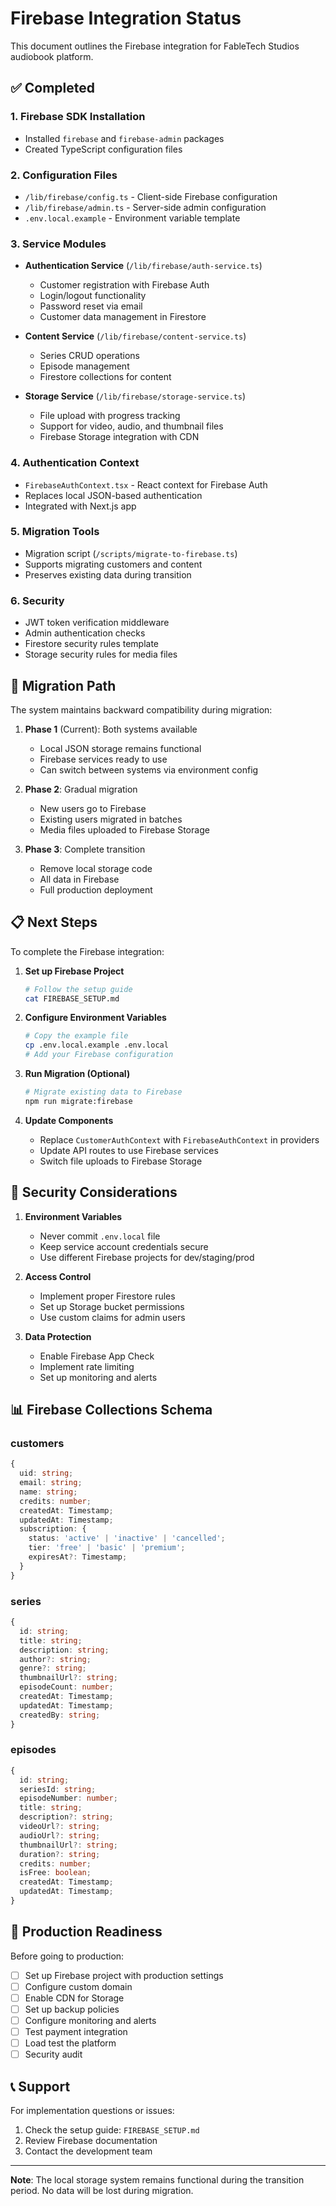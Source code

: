 # Firebase Integration Status

This document outlines the Firebase integration for FableTech Studios audiobook platform.

## ✅ Completed

### 1. **Firebase SDK Installation**
- Installed `firebase` and `firebase-admin` packages
- Created TypeScript configuration files

### 2. **Configuration Files**
- `/lib/firebase/config.ts` - Client-side Firebase configuration
- `/lib/firebase/admin.ts` - Server-side admin configuration
- `.env.local.example` - Environment variable template

### 3. **Service Modules**
- **Authentication Service** (`/lib/firebase/auth-service.ts`)
  - Customer registration with Firebase Auth
  - Login/logout functionality
  - Password reset via email
  - Customer data management in Firestore

- **Content Service** (`/lib/firebase/content-service.ts`)
  - Series CRUD operations
  - Episode management
  - Firestore collections for content

- **Storage Service** (`/lib/firebase/storage-service.ts`)
  - File upload with progress tracking
  - Support for video, audio, and thumbnail files
  - Firebase Storage integration with CDN

### 4. **Authentication Context**
- `FirebaseAuthContext.tsx` - React context for Firebase Auth
- Replaces local JSON-based authentication
- Integrated with Next.js app

### 5. **Migration Tools**
- Migration script (`/scripts/migrate-to-firebase.ts`)
- Supports migrating customers and content
- Preserves existing data during transition

### 6. **Security**
- JWT token verification middleware
- Admin authentication checks
- Firestore security rules template
- Storage security rules for media files

## 🔄 Migration Path

The system maintains backward compatibility during migration:

1. **Phase 1** (Current): Both systems available
   - Local JSON storage remains functional
   - Firebase services ready to use
   - Can switch between systems via environment config

2. **Phase 2**: Gradual migration
   - New users go to Firebase
   - Existing users migrated in batches
   - Media files uploaded to Firebase Storage

3. **Phase 3**: Complete transition
   - Remove local storage code
   - All data in Firebase
   - Full production deployment

## 📋 Next Steps

To complete the Firebase integration:

1. **Set up Firebase Project**
   ```bash
   # Follow the setup guide
   cat FIREBASE_SETUP.md
   ```

2. **Configure Environment Variables**
   ```bash
   # Copy the example file
   cp .env.local.example .env.local
   # Add your Firebase configuration
   ```

3. **Run Migration (Optional)**
   ```bash
   # Migrate existing data to Firebase
   npm run migrate:firebase
   ```

4. **Update Components**
   - Replace `CustomerAuthContext` with `FirebaseAuthContext` in providers
   - Update API routes to use Firebase services
   - Switch file uploads to Firebase Storage

## 🔐 Security Considerations

1. **Environment Variables**
   - Never commit `.env.local` file
   - Keep service account credentials secure
   - Use different Firebase projects for dev/staging/prod

2. **Access Control**
   - Implement proper Firestore rules
   - Set up Storage bucket permissions
   - Use custom claims for admin users

3. **Data Protection**
   - Enable Firebase App Check
   - Implement rate limiting
   - Set up monitoring and alerts

## 📊 Firebase Collections Schema

### customers
```typescript
{
  uid: string;
  email: string;
  name: string;
  credits: number;
  createdAt: Timestamp;
  updatedAt: Timestamp;
  subscription: {
    status: 'active' | 'inactive' | 'cancelled';
    tier: 'free' | 'basic' | 'premium';
    expiresAt?: Timestamp;
  }
}
```

### series
```typescript
{
  id: string;
  title: string;
  description: string;
  author?: string;
  genre?: string;
  thumbnailUrl?: string;
  episodeCount: number;
  createdAt: Timestamp;
  updatedAt: Timestamp;
  createdBy: string;
}
```

### episodes
```typescript
{
  id: string;
  seriesId: string;
  episodeNumber: number;
  title: string;
  description?: string;
  videoUrl?: string;
  audioUrl?: string;
  thumbnailUrl?: string;
  duration?: string;
  credits: number;
  isFree: boolean;
  createdAt: Timestamp;
  updatedAt: Timestamp;
}
```

## 🚀 Production Readiness

Before going to production:

- [ ] Set up Firebase project with production settings
- [ ] Configure custom domain
- [ ] Enable CDN for Storage
- [ ] Set up backup policies
- [ ] Configure monitoring and alerts
- [ ] Test payment integration
- [ ] Load test the platform
- [ ] Security audit

## 📞 Support

For implementation questions or issues:
1. Check the setup guide: `FIREBASE_SETUP.md`
2. Review Firebase documentation
3. Contact the development team

---

**Note**: The local storage system remains functional during the transition period. No data will be lost during migration.
